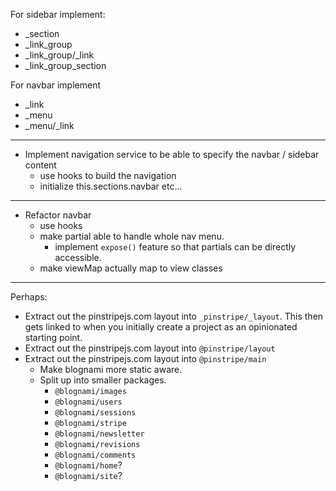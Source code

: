 
For sidebar implement:
- _section
- _link_group
- _link_group/_link
- _link_group_section

For navbar implement
- _link
- _menu
- _menu/_link

---

- Implement navigation service to be able to specify the navbar / sidebar content
    - use hooks to build the navigation
    - initialize this.sections.navbar etc...

---

- Refactor navbar
    - use hooks
    - make partial able to handle whole nav menu.
        - implement `expose()` feature so that partials can be directly accessible.
    - make viewMap actually map to view classes

---

Perhaps:
- Extract out the pinstripejs.com layout into `_pinstripe/_layout`. This then gets linked to when you initially create a project as an opinionated starting point.
- Extract out the pinstripejs.com layout into `@pinstripe/layout`
- Extract out the pinstripejs.com layout into `@pinstripe/main`
    - Make blognami more static aware.
    - Split up into smaller packages.
        - `@blognami/images`
        - `@blognami/users`
        - `@blognami/sessions`
        - `@blognami/stripe`
        - `@blognami/newsletter`
        - `@blognami/revisions`
        - `@blognami/comments`
        - `@blognami/home`?
        - `@blognami/site`?
